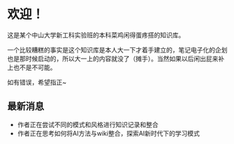 # 欢迎！

这是某个中山大学新工科实验班的本科菜鸡闲得蛋疼搭的知识库。

一个比较糟糕的事实是这个知识库是本人大一下才着手建立的，笔记电子化的企划也是那时候启动的，所以大一上的内容就没了（摊手）。当然如果以后闲出屁来补上也不是不可能。

如有错误，希望指正~

## 最新消息

- 作者正在尝试不同的模式和风格进行知识记录和整合
- 作者正在思考如何将AI方法与wiki整合，探索AI新时代下的学习模式